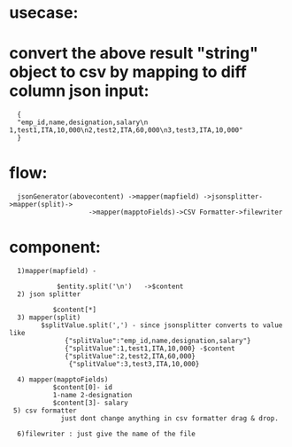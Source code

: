 
usecase:
=========

convert the above result "string" object to csv by mapping to diff column
json input:
===========

      {
      "emp_id,name,designation,salary\n 1,test1,ITA,10,000\n2,test2,ITA,60,000\n3,test3,ITA,10,000"
      }

flow:
======

      jsonGenerator(abovecontent) ->mapper(mapfield) ->jsonsplitter->mapper(split)->
                        ->mapper(mapptoFields)->CSV Formatter->filewriter


component:
==========

      1)mapper(mapfield) - 

                $entity.split('\n')   ->$content
      2) json splitter

               $content[*]
      3) mapper(split)
            $splitValue.split(',') - since jsonsplitter converts to value like 
                  {"splitValue":"emp_id,name,designation,salary"} 
                  {"splitValue":1,test1,ITA,10,000} -$content
                  {"splitValue":2,test2,ITA,60,000}
                   {"splitValue":3,test3,ITA,10,000}

      4) mapper(mapptoFields)    
               $content[0]- id
               1-name 2-designation
               $content[3]- salary
     5) csv formatter
                 just dont change anything in csv formatter drag & drop.
                 
      6)filewriter : just give the name of the file                 
